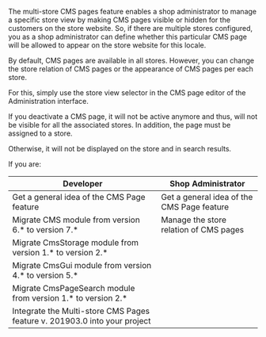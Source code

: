 The multi-store CMS pages feature enables a shop administrator to manage a specific store view by making CMS pages visible or hidden for the customers on the store website. So, if there are multiple stores configured, you as a shop administrator can define whether this particular CMS page will be allowed to appear on the store website for this locale.

By default, CMS pages are available in all stores. However, you can change the store relation of CMS pages or the appearance of CMS pages per each store.

For this, simply use the store view selector in the CMS page editor of the Administration interface.

If you deactivate a CMS page, it will not be active anymore and thus, will not be visible for all the associated stores. In addition, the page must be assigned to a store.

Otherwise, it will not be displayed on the store and in search results.

If you are:

| Developer | Shop Administrator |
| --- |--- |
| Get a general idea of the CMS Page feature | Get a general idea of the CMS Page feature |
| Migrate CMS module from version 6.* to version 7.* | Manage the store relation of CMS pages |
| Migrate CmsStorage module from version 1.* to version 2.* |
| Migrate CmsGui module from version 4.* to version 5.* |
| Migrate CmsPageSearch module from version 1.* to version 2.* |
| Integrate the Multi-store CMS Pages feature v. 201903.0 into your project |


